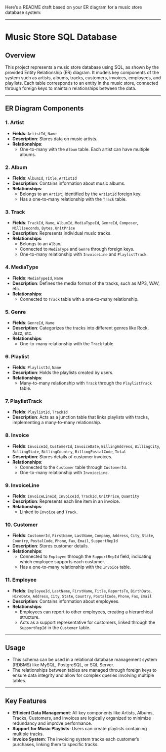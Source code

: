 Here’s a README draft based on your ER diagram for a music store database system:

---

# Music Store SQL Database

## Overview

This project represents a music store database using SQL, as shown by the provided Entity Relationship (ER) diagram. It models key components of the system such as artists, albums, tracks, customers, invoices, employees, and playlists. Each table corresponds to an entity in the music store, connected through foreign keys to maintain relationships between the data.

---

## ER Diagram Components

### 1. **Artist**
   - **Fields**: `ArtistId`, `Name`
   - **Description**: Stores data on music artists.
   - **Relationships**: 
     - One-to-many with the `Album` table. Each artist can have multiple albums.

### 2. **Album**
   - **Fields**: `AlbumId`, `Title`, `ArtistId`
   - **Description**: Contains information about music albums.
   - **Relationships**: 
     - Belongs to an `Artist`, identified by the `ArtistId` foreign key.
     - Has a one-to-many relationship with the `Track` table.

### 3. **Track**
   - **Fields**: `TrackId`, `Name`, `AlbumId`, `MediaTypeId`, `GenreId`, `Composer`, `Milliseconds`, `Bytes`, `UnitPrice`
   - **Description**: Represents individual music tracks.
   - **Relationships**: 
     - Belongs to an `Album`.
     - Connected to `MediaType` and `Genre` through foreign keys.
     - One-to-many relationship with `InvoiceLine` and `PlaylistTrack`.

### 4. **MediaType**
   - **Fields**: `MediaTypeId`, `Name`
   - **Description**: Defines the media format of the tracks, such as MP3, WAV, etc.
   - **Relationships**: 
     - Connected to `Track` table with a one-to-many relationship.

### 5. **Genre**
   - **Fields**: `GenreId`, `Name`
   - **Description**: Categorizes the tracks into different genres like Rock, Jazz, etc.
   - **Relationships**: 
     - One-to-many relationship with the `Track` table.

### 6. **Playlist**
   - **Fields**: `PlaylistId`, `Name`
   - **Description**: Holds the playlists created by users.
   - **Relationships**: 
     - Many-to-many relationship with `Track` through the `PlaylistTrack` table.

### 7. **PlaylistTrack**
   - **Fields**: `PlaylistId`, `TrackId`
   - **Description**: Acts as a junction table that links playlists with tracks, implementing a many-to-many relationship.

### 8. **Invoice**
   - **Fields**: `InvoiceId`, `CustomerId`, `InvoiceDate`, `BillingAddress`, `BillingCity`, `BillingState`, `BillingCountry`, `BillingPostalCode`, `Total`
   - **Description**: Stores details of customer invoices.
   - **Relationships**: 
     - Connected to the `Customer` table through `CustomerId`.
     - One-to-many relationship with `InvoiceLine`.

### 9. **InvoiceLine**
   - **Fields**: `InvoiceLineId`, `InvoiceId`, `TrackId`, `UnitPrice`, `Quantity`
   - **Description**: Represents each line item in an invoice.
   - **Relationships**: 
     - Linked to `Invoice` and `Track`.

### 10. **Customer**
   - **Fields**: `CustomerId`, `FirstName`, `LastName`, `Company`, `Address`, `City`, `State`, `Country`, `PostalCode`, `Phone`, `Fax`, `Email`, `SupportRepId`
   - **Description**: Stores customer details.
   - **Relationships**: 
     - Connected to `Employee` through the `SupportRepId` field, indicating which employee supports each customer.
     - Has a one-to-many relationship with the `Invoice` table.

### 11. **Employee**
   - **Fields**: `EmployeeId`, `LastName`, `FirstName`, `Title`, `ReportsTo`, `BirthDate`, `HireDate`, `Address`, `City`, `State`, `Country`, `PostalCode`, `Phone`, `Fax`, `Email`
   - **Description**: Contains information about employees.
   - **Relationships**: 
     - Employees can report to other employees, creating a hierarchical structure.
     - Acts as a support representative for customers, linked through the `SupportRepId` in the `Customer` table.

---

## Usage

- This schema can be used in a relational database management system (RDBMS) like MySQL, PostgreSQL, or SQL Server.
- The relationships between tables are managed through foreign keys to ensure data integrity and allow for complex queries involving multiple tables.

---

## Key Features
- **Efficient Data Management**: All key components like Artists, Albums, Tracks, Customers, and Invoices are logically organized to minimize redundancy and improve performance.
- **Support for Music Playlists**: Users can create playlists containing multiple tracks.
- **Invoice System**: The invoicing system tracks each customer’s purchases, linking them to specific tracks.


